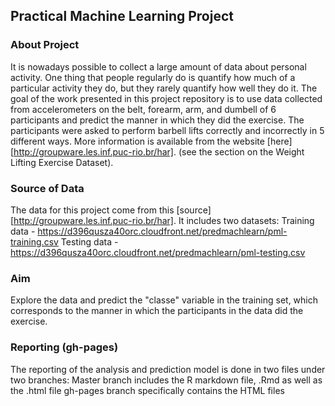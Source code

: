 ## Practical Machine Learning Project

### About Project
It is nowadays possible to collect a large amount of data about personal activity. One thing that people regularly do is quantify how much of a particular activity they do, but they rarely quantify how well they do it. The goal of the work presented in this project repository is to use data collected from accelerometers on the belt, forearm, arm, and dumbell of 6 participants and predict the manner in which they did the exercise. The participants were asked to perform barbell lifts correctly and incorrectly in 5 different ways. More information is available from the website [here][http://groupware.les.inf.puc-rio.br/har]. (see the section on the Weight Lifting Exercise Dataset).

### Source of Data
The data for this project come from this [source][http://groupware.les.inf.puc-rio.br/har]. It includes two datasets:
Training data - https://d396qusza40orc.cloudfront.net/predmachlearn/pml-training.csv
Testing  data - https://d396qusza40orc.cloudfront.net/predmachlearn/pml-testing.csv

### Aim
Explore the data and predict the "classe" variable in the training set, which corresponds to the manner in which the participants in the data did the exercise.

### Reporting (gh-pages)
The reporting of the analysis and prediction model is done in two files under two branches:
Master branch includes the R markdown file, .Rmd as well as the .html file
gh-pages branch specifically contains the HTML files
